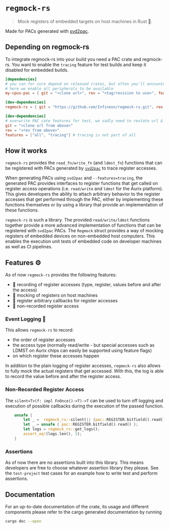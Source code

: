 # `regmock-rs`

> Mock registers of embedded targets on host machines in Rust 🦀.

Made for PACs generated with [svd2pac](https://github.com/Infineon/svd2pac).

## Depending on regmock-rs

To integrate regmock-rs into your build you need a PAC crate and regmock-rs. You
want to enable the `tracing` feature for test builds and keep it disabled for embedded builds.

```toml
[dependencies]
# you can for sure depend on released crates, but often you'll encounter "just a repo"
# here we enable all peripherals to be available
my-cpus-pac = { git = "<clone url>", rev = "<tag/revision to use>", features = ["all"] }

[dev-dependencies]
regmock-rs = { git = "https://github.com/Infineon/regmock-rs.git", rev = "<tag/revision to use>" }

[dev-dependencies]
# overwrite PAC cate features for test, we sadly need to restate url & revision
git = "<clone url from above>"
rev = "<rev from above>"
features = ["all", "tracing"] # tracing is not part of all
```

## How it works

`regmock-rs` provides the `read_fn/write_fn` (and `ldmst_fn`) functions that
can be registered with PACs generated by [`svd2pac`](https://github.com/Infineon/svd2pac/blob/templates/rust/tracing.tera)
to trace register accesses.

When generating PACs using `svd2pac` and `--features=tracing`, the generated
PAC provides interfaces to register functions that get called on register
access operations (i.e. `read/write` and `ldmst` for the Aurix platform).
This gives developers the ability to attach arbitrary behavior to the register
accesses that get performed through the PAC, either by implementing these
functions themselves or by using a library that provide an implementation
of these functions.

`regmock-rs` is such a library. The provided `read/write/ldmst` functions
together provide a more advanced implementation of functions that can be
registered with `svd2pac` PACs. The `Regmock` struct provides a way of mocking
registers of embedded devices on non-embedded host computers. This enables
the execution unit tests of embedded code on developer machines as well as CI pipelines.

## Features ⚙️

As of now `regmock-rs` provides the following features:

- 📼 recording of register accesses (type, register, values before and after the access)
- 🤡 mocking of registers on host machines
- 🔁 register arbitrary callbacks for register accesses
- 🤫 non-recorded register access

### Event Logging 📜

This allows `regmock-rs` to record:

- the order of register accesses
- the access type (normally read/write - but special accesses such as LDMST
  on Aurix chips can easily be supported using feature flags)
- on which register these accesses happen

In addition to the plain logging of register accesses, `regmock-rs` also allows
to fully mock the actual registers that get accessed. With this, the log is
able to record the value before and after the register access.

### Non-Recorded Register Access

The `silent<T>(f: impl FnOnce()->T)->T` can be used to turn off logging and
execution of possible callbacks during the execution of the passed function.

```rust
    unsafe {
        let _ =  regmock_rs::silent(|| {pac::REGISTER.bitfield().read())}};
        let _ = unsafe { pac::REGISTER.bitfield().read() };
        let logs = regmock_rs::get_logs();
        assert_eq!(logs.len(), 1);
    }
```

### Assertions

As of now there are no assertions built into this library. This means
developers are free to choose whatever assertion library they please.
See the `test-project` test cases for an example how to write test and
perform assertions.

## Documentation

For an up-to-date documentation of the crate, its usage and different
components please refer to the cargo generated documentation by running

```bash
cargo doc --open
```
